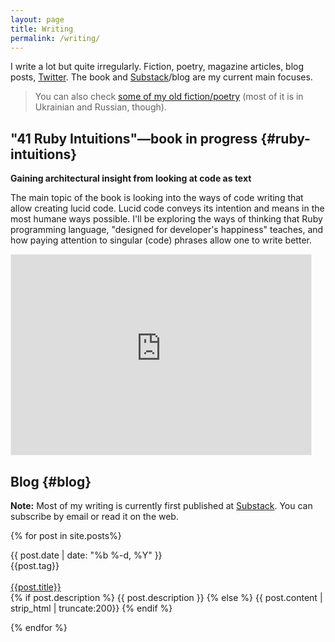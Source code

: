 ```yaml
---
layout: page
title: Writing
permalink: /writing/
---
```


<div class="callout">I write a lot but quite irregularly. Fiction, poetry, magazine articles, blog posts, <a href="https://twitter.com/zverok">Twitter</a>. The book and <a href="https://zverok.substack.com">Substack</a>/blog are my current main focuses.</div>

> You can also check [some of my old fiction/poetry](/writing/old/) (most of it is in Ukrainian and Russian, though).

## "41 Ruby Intuitions"—book in progress {#ruby-intuitions}

**Gaining architectural insight from looking at code as text**

The main topic of the book is looking into the ways of code writing that allow creating lucid code. Lucid code conveys its intention and means in the most humane ways possible. I'll be exploring the ways of thinking that Ruby programming language, "designed for developer's happiness" teaches, and how paying attention to singular (code) phrases allow one to write better.

<iframe src="https://rubyintuitions.substack.com/embed" width="480" height="320" style="border:1px solid #EEE; background:white;" frameborder="0" scrolling="no"></iframe>

## Blog {#blog}

**Note:** Most of my writing is currently first published at [Substack](https://zverok.substack.com). You can subscribe by email or read it on the web.

{% for post in site.posts%}
<div class="post postContent">
  <div  class="postDate"><time datetime="{{ post.date | date_to_xmlschema }}" itemprop="datePublished">{{ post.date | date: "%b %-d, %Y" }}</time>
  </div>
  <div class="postTag">
    {{post.tag}}
  </div>
  <br>
  <div class="postTitle">
  <a class='postLink' href="{{site.url}}{{site.baseurl}}{{post.url}}">{{post.title}}</a>
  </div>
  <div class="postExt">
    {% if post.description %}
      {{ post.description }}
    {% else %}
      {{ post.content | strip_html | truncate:200}}
    {% endif %}
  </div>
</div>

{% endfor %}
